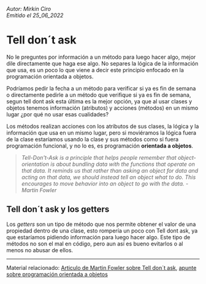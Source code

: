 *Autor: Mirkin Ciro* <br>
*Emitido el 25_06_2022*

# Tell don´t ask

No le preguntes por información a un método para luego hacer algo, mejor dile directamente que haga ese algo. No separes la lógica de la información que usa, es un poco lo que viene a decir este principio enfocado en la programación orientada a objetos.

Podríamos pedir la fecha a un método para verificar si ya es fin de semana o directamente pedirle a un método que verifique si ya es fin de semana, segun tell dont ask esta última es la mejor opción, ya que al usar clases y objetos tenemos información (atributos) y acciones (métodos) en un mismo lugar ¿por qué no usar esas 
cualidades?
 
Los métodos realizan acciones con los atributos de sus clases, la lógica y la información que usa en un mismo lugar, pero si moviéramos la lógica fuera de la clase estaríamos usando la clase y sus métodos como si fuera programación funcional, y no lo es, es programación **orientada a objetos**.

> *Tell-Don't-Ask is a principle that helps people remember that object-orientation is about bundling data with the functions that operate on that data. It reminds us that rather than asking an object for data and acting on that data, we should instead tell an object what to do. This encourages to move behavior into an object to go with the data. - Martin Fowler*

## Tell don´t ask y los getters

Los *getters* son un tipo de método que nos permite obtener el valor de una propiedad dentro de una clase, esto rompería un poco con Tell dont ask, ya que estaríamos pidiendo información para luego hacer algo. Este tipo de métodos no son el mal en código, pero aun así es bueno evitarlos o al menos no abusar de ellos.
___

Material relacionado: [Articulo de Martin Fowler sobre Tell don´t ask](https://www.martinfowler.com/bliki/TellDontAsk.html), <a href="https://github.com/vacio-informatico/vacio-informatico.md/blob/main/Programacion%20orientada%20a%20objetos%20(POO-OOP).md">apunte sobre programación orientada a objetos</a>

